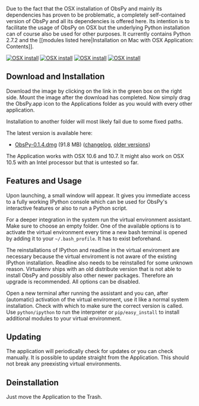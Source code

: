 Due to the fact that the OSX installation of ObsPy and mainly its dependencies has proven to be problematic, a completely self-contained version of ObsPy and all its dependencies is offered here. Its intention is to facilitate the usage of ObsPy on OSX but the underlying Python installation can of course also be used for other purposes. It currently contains Python 2.7.2 and the [[modules listed here|Installation on Mac with OSX Application: Contents]].

[![OSX install](https://raw.github.com/obspy/obspy/master/misc/installer/osx_app/screenshots/thumb_image.png)](https://raw.github.com/obspy/obspy/master/misc/installer/osx_app/screenshots/image.png)
[![OSX install](https://raw.github.com/obspy/obspy/master/misc/installer/osx_app/screenshots/thumb_app.png)](https://raw.github.com/obspy/obspy/master/misc/installer/osx_app/screenshots/app.png)
[![OSX install](https://raw.github.com/obspy/obspy/master/misc/installer/osx_app/screenshots/thumb_virtualenv.png)](https://raw.github.com/obspy/obspy/master/misc/installer/osx_app/screenshots/virtualenv.png)
[![OSX install](https://raw.github.com/obspy/obspy/master/misc/installer/osx_app/screenshots/thumb_update.png)](https://raw.github.com/obspy/obspy/master/misc/installer/osx_app/screenshots/update.png)

## Download and Installation

Download the image by clicking on the link in the green box on the right side. Mount the image after the download has completed. Now simply drag the ObsPy.app icon to the Applications folder as you would with every other application.

Installation to another folder will most likely fail due to some fixed paths.

The latest version is available here:
  * [ObsPy-0.1.4.dmg](http://www.obspy.org/osx/ObsPy-0.1.4.dmg) (91.8 MB) ([changelog](http://www.obspy.org/osx/changelog.html), [older versions](http://www.obspy.org/osx/))

The Application works with OSX 10.6 and 10.7. It might also work on OSX 10.5 with an Intel processor but that is untested so far.

## Features and Usage

Upon launching, a small window will appear. It gives you immediate access to a fully working IPython console which can be used for ObsPy's interactive features or also to run a Python script.

For a deeper integration in the system run the virtual environment assistant. Make sure to choose an empty folder. One of the available options is to activate the virtual environment every time a new bash terminal is opened by adding it to your `~/.bash_profile`. It has to exist beforehand.

The reinstallations of IPython and readline in the virtual enviroment are necessary because the virtual enviroment is not aware of the existing IPython installation. Readline also needs to be reinstalled for some unknown reason. Virtualenv ships with an old distribute version that is not able to install ObsPy and possibly also other newer packages. Therefore an upgrade is recommended. All options can be disabled.

Open a new terminal after running the assistant and you can, after (automatic) activation of the virtual enviroment, use it like a normal system installation. Check with which to make sure the correct version is called. Use `python/ipython` to run the interpreter or `pip/easy_install` to install additional modules to your virtual environment.

## Updating

The application will periodically check for updates or you can check manually. It is possible to update straight from the Application. This should not break any preexisting virtual environments.

## Deinstallation

Just move the Application to the Trash.